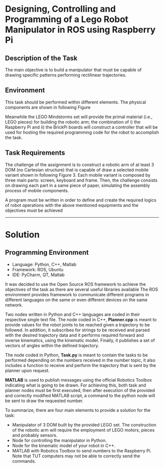 # Designing, Controlling and Programming of a Lego Robot Manipulator in ROS using Raspberry Pi

## Description of the Task
The main objective is to build a manipulator that must be capable of drawing specific patterns performing rectilinear trajectories.

## Environment

This task should be performed within different elements. The physical components are shown in following Figure

Meanwhile the LEGO Mindstorms set will provide the primal material (i.e., LEGO pieces) for building the robotic arm; the combination of i) the Raspberry Pi and ii) the BrickPi boards will construct a controller that will be used for hosting the required programming code for the robot to accomplish the task. 

## Task Requirements
The challenge of the assignment is to construct a robotic arm of at least 3 DOM (no Cartesian structure) that is capable of draw a selected mobile variant shown in following Figure 3. Each mobile variant is composed by three main parts: screen, keyboard and frame. Then, the challenge consists on drawing each part in a same piece of paper, simulating the assembly process of mobile components.

A program must be written in order to define and create the required logics of robot operations with the above mentioned equipments and the objectives must be achieved  

----------------------------------------------------------------------------------------------------------------------------------------


# Solution

## Programming Environment
* Language: Python, C++, Matlab
* Framework: ROS, Ubuntu
* IDE: PyCharm, QT, Matlab

It was decided to use the Open Source ROS framework to achieve the objectives of the task as there are several useful libraries available
The ROS environment provides framework to communicate different programs in different languages on the same or even different devices on the same network.

Two nodes written in  Python and C++ languages are coded in their respective single text file. 
The node coded in C++, **Planner.cpp** is meant to provide values for the robot joints to be reached given a trajectory to be followed. In addition, it subscribes for strings to be received and parsed with the desired trajectory data and it performs required forward and inverse kinematics, using the kinematic model. Finally, it publishes a set of vectors of angles within the defined trajectory.

The node coded in Python, **Task.py** is meant to contain  the tasks to be performed depending on the numbers received in the number topic, it also includes a function to receive and perform the trajectory that is sent by the planner upon request.

**MATLAB** is used to publish messages using the official Robotics Toolbox  indicating what is going to be drawn. For achieving this, both task and planner nodes must be first executed, then after execution of the provided and correctly modified MATLAB script, a command to the python node will be sent to draw the requested number.

To summarize, there are four main elements to provide a solution for the task:
* Manipulator of 3 DOM built by the provided LEGO set. The construction of the robotic arm will require the employment of LEGO motors, pieces and probably sensors.
* Node for controlling the manipulator in Python.
* Node for the kinematic model of your robot in C++.
* MATLAB with Robotics Toolbox to send numbers to the Raspberry Pi. Note that TUT computers may not be able to correctly send the commands.
